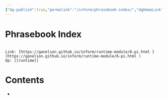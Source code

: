 ```yaml
---
{"dg-publish":true,"permalink":"/inform/phrasebook-index/","dgHomeLink":true,"dgPassFrontmatter":false}
---
```


# Phrasebook Index
```ad-info

Link: [https://ganelson.github.io/inform/runtime-module/6-pi.html ](https://ganelson.github.io/inform/runtime-module/6-pi.html )
Up: [[runtime]]
```

# Contents
- 